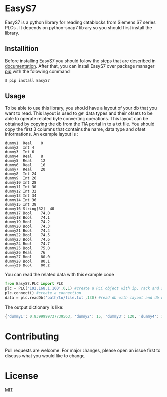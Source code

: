 # EasyS7





EasyS7 is a python library for reading datablocks from Siemens S7 series PLCs . It depends on python-snap7 library so you should first install the library.

## Installition 

Before installing EasyS7 you should follow the steps that are described in [documentation](https://python-snap7.readthedocs.io/en/latest/). After that, you can install EasyS7 over package manager [pip](https://pypi.org/) with the folowing command 

```bash
$ pip install EasyS7
```

## Usage

To be able to use this library, you should have a layout of your db that you want to read. This layout is used to get data types and their ofsets to be able to operate related byte converting operations.  This layout can be obtained by copying the db from the TIA portal in to a txt file. You should copy the first 3 columns that contains the name, data type and ofset informations. 
An example layout is :
```
dummy1	Real	0
dummy2	Int	4
dummy3	Int	6
dummy4	Real	8
dummy5	Real	12
dummy6	Real	16
dummy7	Real	20
dummy8	Int	24
dummy9	Int	26
dummy10	Int	28
dummy11	Int	30
dummy12	Int	32
dummy13	Int	34
dummy14	Int	36
dummy15	Int	38
dummy16	String[32]	40
dummy17	Bool	74.0
dummy18	Bool	74.1
dummy19	Bool	74.2
dummy20	Bool	74.3
dummy21	Bool	74.4
dummy22	Bool	74.5
dummy23	Bool	74.6
dummy24	Bool	74.7
dummy25	Bool	75.0
dummy26	Real	76
dummy27	Bool	80.0
dummy28	Bool	80.1
dummy29	Bool	80.2
```
You can read the related data with this example code
```python
from EasyS7.PLC import PLC 
plc = PLC('192.168.1.100',0,1) #create a PLC object with ip, rack and slot
plc.connect() #create a connection
data = plc.readDb('path/to/file.txt',130) #read db with layout and db number
```

The output dictionary is like:
```python
{'dummy1': 0.8399999737739563, 'dummy2': 15, 'dummy3': 120, 'dummy4': 14.0, 'dummy5': 4.510000228881836, 'dummy6': 2.7216904163360596, 'dummy7': 0.19440646469593048, 'dummy8': 2, 'dummy9': 0, 'dummy10': 0, 'dummy11': 0, 'dummy12': 0, 'dummy13': 0, 'dummy14': 0, 'dummy15': 0, 'dummy16': 'Kompozit 3', 'dummy17': False, 'dummy18': False, 'dummy19': False, 'dummy20': False, 'dummy21': False, 'dummy22': False, 'dummy23': False, 'dummy24': False, 'dummy25': False, 'dummy26': 67.78571319580078, 'dummy27': False, 'dummy28': False, 'dummy29': True}
```

# Contributing
Pull requests are welcome. For major changes, please open an issue first to discuss what you would like to change.

# License
[MIT](https://choosealicense.com/licenses/mit/)